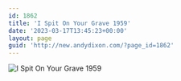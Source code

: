 ```yaml
---
id: 1862
title: 'I Spit On Your Grave 1959'
date: '2023-03-17T13:45:23+00:00'
layout: page
guid: 'http://new.andydixon.com/?page_id=1862'
---
```


![I Spit On Your Grave 1959](https://i0.wp.com/assets.g8x2.ldn.idrivee2-23.com/posters/I%20Spit%20On%20Your%20Grave%201959%2001.jpg?w=1200&ssl=1 "I Spit On Your Grave 1959")